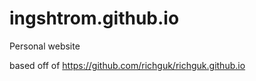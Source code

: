 ingshtrom.github.io
===================

Personal website

based off of https://github.com/richguk/richguk.github.io
